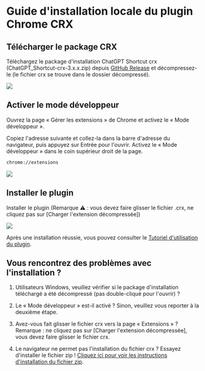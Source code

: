 # Guide d'installation locale du plugin Chrome CRX

## Télécharger le package CRX

Téléchargez le package d'installation ChatGPT Shortcut crx (ChatGPT_Shortcut-crx-3.x.x.zip) depuis [GitHub Release](https://github.com/rockbenben/ChatGPT-Shortcut/releases/latest) et décompressez-le (le fichier crx se trouve dans le dossier décompressé).

![](https://img.newzone.top/2024-08-12-21-47-10.png?imageMogr2/format/webp)

## Activer le mode développeur

Ouvrez la page « Gérer les extensions » de Chrome et activez le « Mode développeur ».

Copiez l'adresse suivante et collez-la dans la barre d'adresse du navigateur, puis appuyez sur Entrée pour l'ouvrir. Activez le « Mode développeur » dans le coin supérieur droit de la page.

```txt
chrome://extensions
```

![](https://img.newzone.top/2024-08-12-22-05-52.png?imageMogr2/format/webp)

## Installer le plugin

Installer le plugin (Remarque ⚠️ : vous devez faire glisser le fichier .crx, ne cliquez pas sur [Charger l'extension décompressée])

![](https://img.newzone.top/2024-08-12-22-16-38.png?imageMogr2/format/webp)

Après une installation réussie, vous pouvez consulter le [Tutoriel d'utilisation du plugin](./usage.md).

## Vous rencontrez des problèmes avec l'installation ?

1. Utilisateurs Windows, veuillez vérifier si le package d'installation téléchargé a été décompressé (pas double-cliqué pour l'ouvrir) ?

2. Le « Mode développeur » est-il activé ? Sinon, veuillez vous reporter à la deuxième étape.

3. Avez-vous fait glisser le fichier crx vers la page « Extensions » ? Remarque : ne cliquez pas sur [Charger l'extension décompressée], vous devez faire glisser le fichier crx.

4. Le navigateur ne permet pas l'installation du fichier crx ? Essayez d'installer le fichier zip ! [Cliquez ici pour voir les instructions d'installation du fichier zip](./manual-chrome-extension-zip.md).
